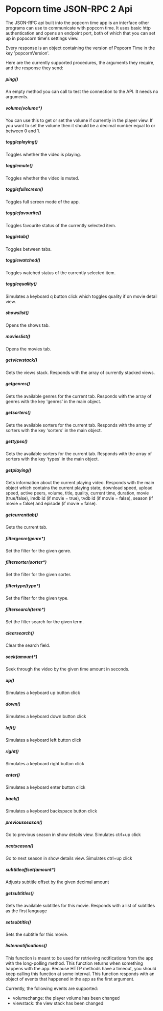 Popcorn time JSON-RPC 2 Api
=========================

The JSON-RPC api built into the popcorn time app is an interface other programs can use to communicate with popcorn time.
It uses basic http authentication and opens an endpoint port, both of which that you can set up in popocorn time's settings view.

Every response is an object containing the version of Popcorn Time in the key 'popcornVersion'.

Here are the currently supported procedures, the arguments they require, and the response they send:


##### ping()
An empty method you can call to test the connection to the API. It needs no arguments.

##### volume(volume*)
You can use this to get or set the volume if currently in the player view. If you want to set the volume then it should be a decimal number equal to or between 0 and 1.

##### toggleplaying()
Toggles whether the video is playing.

##### togglemute()
Toggles whether the video is muted.

##### togglefullscreen()
Toggles full screen mode of the app.

##### togglefavourite()
Toggles favourite status of the currently selected item.

##### toggletab()
Toggles between tabs.

##### togglewatched()
Toggles watched status of the currently selected item.

##### togglequality()
Simulates a keyboard q button click which toggles quality if on movie detail view.

##### showslist()
Opens the shows tab.

##### movieslist()
Opens the movies tab.

##### getviewstack()
Gets the views stack. Responds with the array of currently stacked views.

##### getgenres()
Gets the available genres for the current tab. Responds with the array of genres with the key 'genres' in the main object.

##### getsorters()
Gets the available sorters for the current tab. Responds with the array of sorters with the key 'sorters' in the main object.

##### gettypes()
Gets the available sorters for the current tab. Responds with the array of sorters with the key 'types' in the main object.

##### getplaying()
Gets information about the current playing video. Responds with the main object which contains the current playing state, download speed, upload speed, active peers, volume, title, quality, current time, duration, movie (true/false), imdb id (if movie = true), tvdb id (if movie = false), season (if movie = false) and episode (if movie = false).

##### getcurrenttab()
Gets the current tab.

##### filtergenre(genre*)
Set the filter for the given genre.

##### filtersorter(sorter*)
Set the filter for the given sorter.

##### filtertype(type*)
Set the filter for the given type.

##### filtersearch(term*)
Set the filter search for the given term.

##### clearsearch()
Clear the search field.

##### seek(amount*)
Seek through the video by the given time amount in seconds.

##### up()
Simulates a keyboard up button click

##### down()
Simulates a keyboard down button click

##### left()
Simulates a keyboard left button click

##### right()
Simulates a keyboard right button click

##### enter()
Simulates a keyboard enter button click

##### back()
Simulates a keyboard backspace button click

##### previousseason()
Go to previous season in show details view. Simulates ctrl+up click

##### nextseason()
Go to next season in show details view. Simulates ctrl+up click

##### subtitleoffset(amount*)
Adjusts subtitle offset by the given decimal amount

##### getsubtitles()
Gets the available subtitles for this movie. Responds with a list of subtitles as the first language

##### setsubtitle()
Sets the subtitle for this movie.

##### listennotifications()
This function is meant to be used for retrieving notifications from the app with the long-polling method.
This function returns when something happens with the app.
Because HTTP methods have a timeout, you should keep calling this function at some interval.
This function responds with an object of events that happened in the app as the first argument.

Currently, the following events are supported:

* volumechange: the player volume has been changed
* viewstack: the view stack has been changed